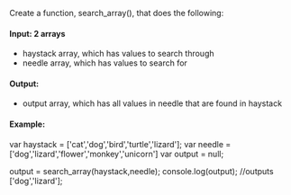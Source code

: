 Create a function, search_array(), that does the following:

#### Input: 2 arrays
- haystack array, which has values to search through
- needle array, which has values to search for 
#### Output: 
- output array, which has all values in needle that are found in haystack
#### Example:
var haystack = ['cat','dog','bird','turtle','lizard'];
var needle = ['dog','lizard','flower','monkey','unicorn']
var output = null;

output = search_array(haystack,needle);
console.log(output); //outputs ['dog','lizard'];
